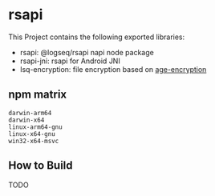 # rsapi

This Project contains the following exported libraries:

- rsapi: @logseq/rsapi napi node package
- rsapi-jni: rsapi for Android JNI
- lsq-encryption: file encryption based on [age-encryption](http://age-encryption.org/)

## npm matrix

```
darwin-arm64
darwin-x64
linux-arm64-gnu
linux-x64-gnu
win32-x64-msvc
```

## How to Build

TODO
